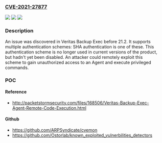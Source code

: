 ### [CVE-2021-27877](https://cve.mitre.org/cgi-bin/cvename.cgi?name=CVE-2021-27877)
![](https://img.shields.io/static/v1?label=Product&message=n%2Fa&color=blue)
![](https://img.shields.io/static/v1?label=Version&message=n%2Fa&color=blue)
![](https://img.shields.io/static/v1?label=Vulnerability&message=n%2Fa&color=brighgreen)

### Description

An issue was discovered in Veritas Backup Exec before 21.2. It supports multiple authentication schemes: SHA authentication is one of these. This authentication scheme is no longer used in current versions of the product, but hadn't yet been disabled. An attacker could remotely exploit this scheme to gain unauthorized access to an Agent and execute privileged commands.

### POC

#### Reference
- http://packetstormsecurity.com/files/168506/Veritas-Backup-Exec-Agent-Remote-Code-Execution.html

#### Github
- https://github.com/ARPSyndicate/cvemon
- https://github.com/Ostorlab/known_exploited_vulnerbilities_detectors

